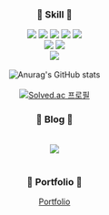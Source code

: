 
<h3 align='center'>🌱 Skill 🌱</h3>
<div align="center">
    <img src="https://img.shields.io/badge/node.js-6DA55F?style=for-the-badge&logo=node.js&logoColor=white"/>
    <img src="https://img.shields.io/badge/express.js-%23404d59.svg?style=for-the-badge&logo=express&logoColor=%2361DAFB"/>
    <img src="https://img.shields.io/badge/Prisma-3982CE?style=for-the-badge&logo=Prisma&logoColor=white"/>
    <img src="https://img.shields.io/badge/react-%2320232a.svg?style=for-the-badge&logo=react&logoColor=%2361DAFB"/>
    <img src="https://img.shields.io/badge/javascript-%23323330.svg?style=for-the-badge&logo=javascript&logoColor=%23F7DF1E"/>
</div>

<div align="center">
    <img src="https://img.shields.io/badge/postgres-%23316192.svg?style=for-the-badge&logo=postgresql&logoColor=white"/>
    <img src="https://img.shields.io/badge/mysql-4479A1.svg?style=for-the-badge&logo=mysql&logoColor=white"/>
</div>

<div align="center">
    <img src="https://img.shields.io/badge/Ubuntu-E95420?style=for-the-badge&logo=ubuntu&logoColor=white" />
</div>
<br/>

<div align="center">
    <img src="https://github-readme-stats.vercel.app/api?username=billihazero&show_icons=true&theme=shadow_green" alt="Anurag's GitHub stats"/>
</div>

<br/>

<div align="center">
  <a href="https://solved.ac/lumos0417">
    <img src="http://mazassumnida.wtf/api/v2/generate_badge?boj=lumos0417" alt="Solved.ac 프로필" />
  </a>
</div>

<h3 align='center'>🌱 Blog 🌱</h3>

<div align="center">
   <!-- <a href="https://billihazero.github.io">
        <img src="https://img.shields.io/badge/github pages-222222?style=flat-square&logo=github&logoColor=white"/>
    </a>
    --> 
</br> 
    <a href="https://billihazero.tistory.com">
        <img src="https://img.shields.io/badge/Tistory-000000?style=flat-square&logo=tistory&logoColor=white"/>
    </a>

</div>

<br/>

<h3 align='center'>🌱 Portfolio 🌱</h3>
<div align="center">
    <a href="https://github.com/billihazero/portpolio">
        Portfolio
    </a>
</div>



<br/>


